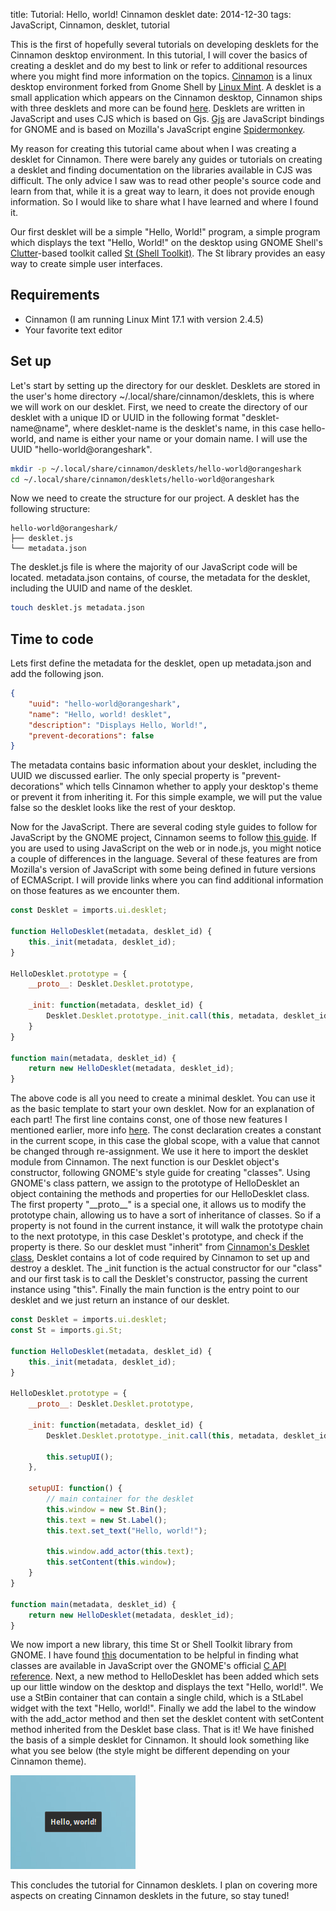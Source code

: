 title: Tutorial: Hello, world! Cinnamon desklet
date: 2014-12-30
tags: JavaScript, Cinnamon, desklet, tutorial

This is the first of hopefully several tutorials on developing desklets for
the Cinnamon desktop environment. In this tutorial, I will cover the basics
of creating a desklet and do my best to link or refer to additional
resources where you might find more information on
the topics. [Cinnamon](https://en.wikipedia.org/wiki/Cinnamon_%28software%29)
is a linux desktop environment forked from Gnome Shell by
[Linux Mint](http://linuxmint.com/). A desklet is a small application which
appears on the Cinnamon desktop, Cinnamon ships with three desklets and more
can be found [here](http://cinnamon-spices.linuxmint.com/desklets). Desklets
are written in JavaScript and uses CJS which is based on Gjs.
[Gjs](https://wiki.gnome.org/Projects/Gjs) are JavaScript bindings
for GNOME and is based on Mozilla's JavaScript engine
[Spidermonkey](https://developer.mozilla.org/en-US/docs/Mozilla/Projects/SpiderMonkey).

My reason for creating this tutorial came about when I was creating a desklet
for Cinnamon. There were barely any guides or tutorials on creating a desklet
and finding documentation on the libraries available in CJS was difficult. The
only advice I saw was to read other people's source code and learn from that,
while it is a great way to learn, it does not provide enough information. So
I would like to share what I have learned and where I found it.

Our first desklet will be a simple "Hello, World!" program, a simple program
which displays the text "Hello, World!" on the desktop using GNOME Shell's
[Clutter](https://wiki.gnome.org/Projects/Clutter)-based toolkit called
[St (Shell Toolkit)](https://developer.gnome.org/st/stable/). The St library
provides an easy way to create simple user interfaces.

## Requirements ##

* Cinnamon (I am running Linux Mint 17.1 with version 2.4.5)
* Your favorite text editor

## Set up ##

Let's start by setting up the directory for our desklet. Desklets are stored
in the user's home directory ~/.local/share/cinnamon/desklets, this is where
we will work on our desklet. First, we need to create the directory of our
desklet with a unique ID or UUID in the following format "desklet-name@name",
where desklet-name is the desklet's name, in this case hello-world, and name
is either your name or your domain name. I will use the UUID
"hello-world@orangeshark".

```sh
mkdir -p ~/.local/share/cinnamon/desklets/hello-world@orangeshark
cd ~/.local/share/cinnamon/desklets/hello-world@orangeshark
```

Now we need to create the structure for our project. A desklet has the
following structure:

    hello-world@orangeshark/
    ├── desklet.js
    └── metadata.json

The desklet.js file is where the majority of our JavaScript code will be
located. metadata.json contains, of course, the metadata for the desklet,
including the UUID and name of the desklet.

```bash
touch desklet.js metadata.json
```

## Time to code ##

Lets first define the metadata for the desklet, open up metadata.json and add
the following json.

```json
{
    "uuid": "hello-world@orangeshark",
    "name": "Hello, world! desklet",
    "description": "Displays Hello, World!",
    "prevent-decorations": false
}
```

The metadata contains basic information about your desklet, including the
UUID we discussed earlier. The only special property is "prevent-decorations"
which tells Cinnamon whether to apply your desktop's theme or prevent it from
inheriting it. For this simple example, we will put the value false so the
desklet looks like the rest of your desktop.

Now for the JavaScript. There are several coding style guides to follow for
JavaScript by the GNOME project, Cinnamon seems to follow
[this guide](https://wiki.gnome.org/Projects/GnomeShell/Gjs_StyleGuide). If
you are used to using JavaScript on the web or in node.js, you might notice
a couple of differences in the language. Several of these features are
from Mozilla's version of JavaScript with some being defined in future
versions of ECMAScript. I will provide links where you can find additional
information on those features as we encounter them.

```javascript
const Desklet = imports.ui.desklet;

function HelloDesklet(metadata, desklet_id) {
    this._init(metadata, desklet_id);
}

HelloDesklet.prototype = {
    __proto__: Desklet.Desklet.prototype,

    _init: function(metadata, desklet_id) {
        Desklet.Desklet.prototype._init.call(this, metadata, desklet_id);
    }
}

function main(metadata, desklet_id) {
    return new HelloDesklet(metadata, desklet_id);
}
```

The above code is all you need to create a minimal desklet. You can use it
as the basic template to start your own desklet. Now for an explanation of
each part! The first line contains const, one of those new features I
mentioned earlier, more info [here](https://developer.mozilla.org/en-US/docs/Web/JavaScript/Reference/Statements/const).
The const declaration creates a constant in the current scope, in this case
the global scope, with a value that cannot be changed through re-assignment.
We use it here to import the desklet module from Cinnamon. The next function
is our Desklet object's constructor, following GNOME's style guide for
creating "classes". Using GNOME's class pattern, we assign to the
prototype of HelloDesklet an object containing the methods and properties for
our HelloDesklet class. The first property "\_\_proto\_\_" is a special
one, it allows us to modify the prototype chain, allowing us to have a
sort of inheritance of classes. So if a property is not found in the current
instance, it will walk the prototype chain to the next prototype, in this
case Desklet's prototype, and check if the property is there. So our desklet
must "inherit" from [Cinnamon's Desklet class](https://github.com/linuxmint/Cinnamon/blob/master/js/ui/desklet.js#L35),
Desklet contains a lot of code required by Cinnamon to set up and destroy a
desklet. The \_init function is the actual constructor for our "class" and our
first task is to call the Desklet's constructor, passing the current instance
using "this". Finally the main function is the entry point to our desklet and
we just return an instance of our desklet.

```javascript
const Desklet = imports.ui.desklet;
const St = imports.gi.St;

function HelloDesklet(metadata, desklet_id) {
    this._init(metadata, desklet_id);
}

HelloDesklet.prototype = {
    __proto__: Desklet.Desklet.prototype,

    _init: function(metadata, desklet_id) {
        Desklet.Desklet.prototype._init.call(this, metadata, desklet_id);

        this.setupUI();
    },

    setupUI: function() {
        // main container for the desklet
        this.window = new St.Bin();
        this.text = new St.Label();
        this.text.set_text("Hello, world!");
        
        this.window.add_actor(this.text);
        this.setContent(this.window);
    }
}

function main(metadata, desklet_id) {
    return new HelloDesklet(metadata, desklet_id);
}
```

We now import a new library, this time St or Shell Toolkit library from GNOME.
I have found [this](http://www.roojs.com/seed/gir-1.2-gtk-3.0/seed/St.html)
documentation to be helpful in finding what classes are available in
JavaScript over the GNOME's official [C API reference](https://developer.gnome.org/st/stable/).
Next, a new method to HelloDesklet has been added which sets up our little
window on the desktop and displays the text "Hello, world!". We use a
StBin container that can contain a single child, which is a StLabel widget
with the text "Hello, world!". Finally we add the label to the window with
the add_actor method and then set the desklet content with setContent method
inherited from the Desklet base class. That is it! We have finished the
basis of a simple desklet for Cinnamon. It should look something like what
you see below (the style might be different depending on your Cinnamon theme).

<img class="pure-img" alt="Hello, World!" src="/imgs/helloworlddesklet.png">

This concludes the tutorial for Cinnamon desklets. I plan on covering more
aspects on creating Cinnamon desklets in the future, so stay tuned!
